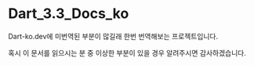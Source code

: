 # Dart_3.3_Docs_ko

Dart-ko.dev에 미번역된 부분이 많길래 한번 번역해보는 프로젝트입니다.

혹시 이 문서를 읽으시는 분 중 이상한 부분이 있을 경우 알려주시면 감사하겠습니다.